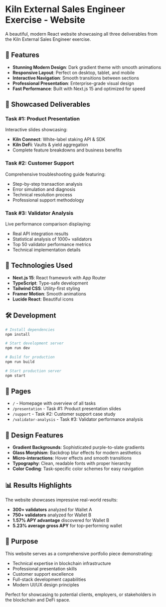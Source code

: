 # Kiln External Sales Engineer Exercise - Website

A beautiful, modern React website showcasing all three deliverables from the Kiln External Sales Engineer exercise.

## 🌟 Features

- **Stunning Modern Design**: Dark gradient theme with smooth animations
- **Responsive Layout**: Perfect on desktop, tablet, and mobile
- **Interactive Navigation**: Smooth transitions between sections
- **Professional Presentation**: Enterprise-grade visual design
- **Fast Performance**: Built with Next.js 15 and optimized for speed

## 🎯 Showcased Deliverables

### Task #1: Product Presentation
Interactive slides showcasing:
- **Kiln Connect**: White-label staking API & SDK
- **Kiln DeFi**: Vaults & yield aggregation
- Complete feature breakdowns and business benefits

### Task #2: Customer Support
Comprehensive troubleshooting guide featuring:
- Step-by-step transaction analysis
- Error simulation and diagnosis  
- Technical resolution process
- Professional support methodology

### Task #3: Validator Analysis
Live performance comparison displaying:
- Real API integration results
- Statistical analysis of 1000+ validators
- Top 50 validator performance metrics
- Technical implementation details

## 🚀 Technologies Used

- **Next.js 15**: React framework with App Router
- **TypeScript**: Type-safe development
- **Tailwind CSS**: Utility-first styling
- **Framer Motion**: Smooth animations
- **Lucide React**: Beautiful icons

## 🛠️ Development

```bash
# Install dependencies
npm install

# Start development server
npm run dev

# Build for production
npm run build

# Start production server
npm start
```

## 📱 Pages

- `/` - Homepage with overview of all tasks
- `/presentation` - Task #1: Product presentation slides
- `/support` - Task #2: Customer support case study
- `/validator-analysis` - Task #3: Validator performance analysis

## 🎨 Design Features

- **Gradient Backgrounds**: Sophisticated purple-to-slate gradients
- **Glass Morphism**: Backdrop blur effects for modern aesthetics
- **Micro-interactions**: Hover effects and smooth transitions
- **Typography**: Clean, readable fonts with proper hierarchy
- **Color Coding**: Task-specific color schemes for easy navigation

## 📊 Results Highlights

The website showcases impressive real-world results:
- **300+ validators** analyzed for Wallet A
- **750+ validators** analyzed for Wallet B  
- **1.57% APY advantage** discovered for Wallet B
- **5.23% average gross APY** for top-performing wallet

## 🎯 Purpose

This website serves as a comprehensive portfolio piece demonstrating:
- Technical expertise in blockchain infrastructure
- Professional presentation skills
- Customer support excellence
- Full-stack development capabilities
- Modern UI/UX design principles

Perfect for showcasing to potential clients, employers, or stakeholders in the blockchain and DeFi space.

